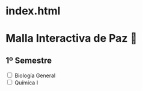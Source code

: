 # index.html
<!DOCTYPE html>
<html lang="es">
<head>
  <meta charset="UTF-8">
  <title>Malla Interactiva</title>
  <link rel="stylesheet" href="style.css">
</head>
<body>
  <h1>Malla Interactiva de Paz 🧠</h1>
  <div class="semestre">
    <h2>1º Semestre</h2>
    <div class="ramo">
      <input type="checkbox" id="ramo1">
      <label for="ramo1">Biología General</label>
    </div>
    <div class="ramo">
      <input type="checkbox" id="ramo2">
      <label for="ramo2">Química I</label>
    </div>
  </div>

  <script src="script.js"></script>
</body>
</html>
